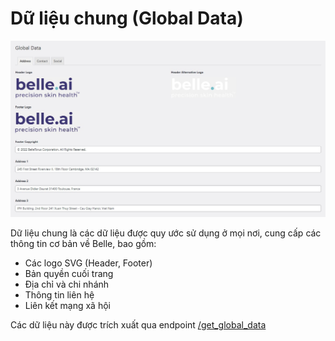 # Dữ liệu chung (Global Data)

![Giao diện sửa dữ liệu chung](global-data-edit.jpg)

Dữ liệu chung là các dữ liệu được quy ước sử dụng ở mọi nơi, cung cấp các thông tin cơ bản về Belle, bao gồm:

- Các logo SVG (Header, Footer)
- Bản quyền cuối trang 
- Địa chỉ và chi nhánh
- Thông tin liên hệ
- Liên kết mạng xã hội

Các dữ liệu này được trích xuất qua endpoint [/get_global_data](rest-api.md#d%E1%BB%AF-li%E1%BB%87u-chung-global-data)
